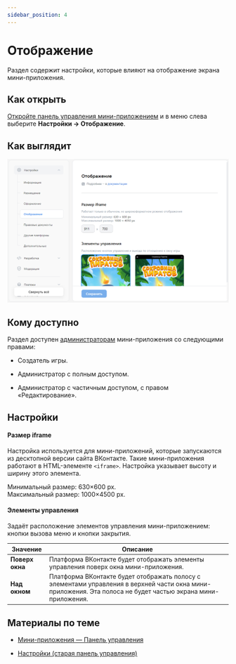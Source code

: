 ```yaml
---
sidebar_position: 4
---
```


# Отображение

Раздел содержит настройки, которые влияют на отображение экрана мини-приложения.

## Как открыть

[Откройте панель управления мини-приложением](mini-apps/settings/overview) и в меню слева выберите **Настройки&nbsp;&rarr; Отображение**.

## Как выглядит

<!-- exclusions/_assetsmini-apps/settings/general/display-page.webp -->
![alt=Внешний вид раздела «Настройки | Отображение»;title=Внешний вид раздела «Настройки | Отображение»](../_assets/display.jpg)

## Кому доступно

Раздел доступен [администраторам](mini-apps/settings/managers) мини-приложения со следующими правами:

* Создатель игры.

* Администратор с полным доступом.

* Администратор с частичным доступом, с правом «Редактирование».

## Настройки

#### Размер iframe

Настройка используется для мини-приложений, которые запускаются из десктопной версии сайта ВКонтакте. Такие мини-приложения работают в HTML-элементе `<iframe>`. Настройка указывает высоту и ширину этого элемента.

Минимальный размер: 630&times;600 px.    
Максимальный размер: 1000&times;4500 px.

#### Элементы управления

Задаёт расположение элементов управления мини-приложением: кнопки вызова меню и кнопки закрытия.

| Значение | Описание |
| --- | --- |
| **Поверх окна** | Платформа ВКонтакте будет отображать элементы управления поверх окна мини-приложения. |
| **Над окном** | Платформа ВКонтакте будет отображать полосу с элементами управления в верхней части окна мини-приложения. Эта полоса не будет частью экрана мини-приложения. |

## Материалы по теме

* [Мини-приложения — Панель управления](mini-apps/settings/overview)

* [Настройки (старая панель управления)](mini-apps/management/settings)
